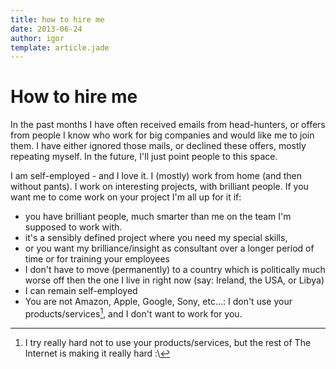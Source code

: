 ```yaml
---
title: how to hire me
date: 2013-06-24
author: igor
template: article.jade
---
```

# How to hire me

In the past months I have often received emails from head-hunters, or offers from people I know who work for big companies and would like me to join them.
I have either ignored those mails, or declined these offers, mostly repeating myself. In the future, I'll just point people to this space.

I am self-employed - and I love it. I (mostly) work from home (and then without pants). I work on interesting projects, with brilliant people. If you want me to come work on your project I'm all up for it if:
 
* you have brilliant people, much smarter than me on the team I'm supposed to work with.
* it's a sensibly defined project where you need my special skills,
* or you want my brilliance/insight as consultant over a longer period of time or for training your employees
* I don't have to move (permanently) to a country which is politically much worse off then the one I live in right now (say: Ireland, the USA, or Libya)
* I can remain self-employed
* You are not Amazon, Apple, Google, Sony, etc…: I don't use your products/services[^1], and I don't want to work for you.

[^1]: I try really hard not to use your products/services, but the rest of The Internet is making it really hard :\
